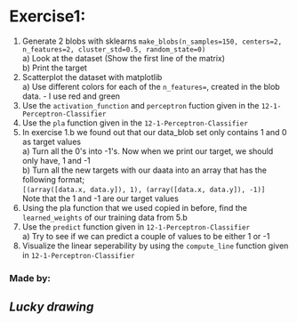 # Exercise1:  
1)  Generate 2 blobs with sklearns `make_blobs(n_samples=150, centers=2, n_features=2, cluster_std=0.5, random_state=0)`  
	a) Look at the dataset (Show the first line of the matrix)  
	b) Print the target  
2)  Scatterplot the dataset with matplotlib  
	a) Use different colors for each of the `n_features=`, created in the blob data. - I use red and green  
3)  Use the `activation_function` and `perceptron` fuction given in the `12-1-Perceptron-Classifier`  
4)  Use the `pla` function given in the `12-1-Perceptron-Classifier`  
5)  In exercise 1.b we found out that our data_blob set only contains 1 and 0 as target values  
	a) Turn all the 0's into -1's. Now when we print our target, we should only have, 1 and -1  
	b) Turn all the new targets with our daata into an array that has the following format;  
	`[(array([data.x, data.y]), 1), (array([data.x, data.y]), -1)]`  
	Note that the 1 and -1 are our target values  
6)  Using the pla function that we used copied in before, find the `learned_weights` of our training data from 5.b  
7)  Use the `predict` function given in `12-1-Perceptron-Classifier`  
    a) Try to see if we can predict a couple of values to be either 1 or -1  
8)  Visualize the linear seperability by using the `compute_line` function given in `12-1-Perceptron-Classifier`

### Made by:  
## *Lucky drawing*  